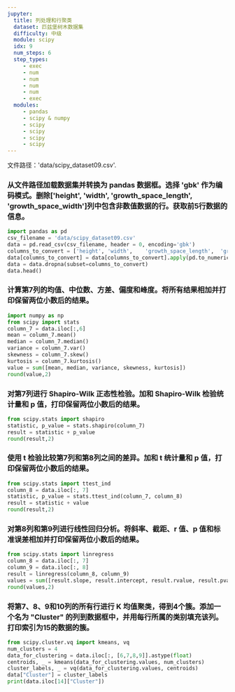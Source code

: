 ```yaml
---
jupyter:
  title: 列处理和行聚类
  dataset: 匹兹堡树木数据集
  difficulty: 中级
  module: scipy
  idx: 9
  num_steps: 6
  step_types:
     - exec
     - num
     - num
     - num
     - num
     - exec
  modules:
     - pandas
     - scipy & numpy
     - scipy
     - scipy
     - scipy
     - scipy
---
```



文件路径：'data/scipy_dataset09.csv'.

### 从文件路径加载数据集并转换为 pandas 数据框。选择 'gbk' 作为编码模式。删除['height', 'width', 'growth_space_length', 'growth_space_width']列中包含非数值数据的行。获取前5行数据的信息。
```python
import pandas as pd
csv_filename = 'data/scipy_dataset09.csv'
data = pd.read_csv(csv_filename, header = 0, encoding='gbk')
columns_to_convert = ['height',	'width',	'growth_space_length',	'growth_space_width']
data[columns_to_convert] = data[columns_to_convert].apply(pd.to_numeric, errors='coerce')
data = data.dropna(subset=columns_to_convert)
data.head()
```

### 计算第7列的均值、中位数、方差、偏度和峰度。将所有结果相加并打印保留两位小数后的结果。
```python
import numpy as np
from scipy import stats
column_7 = data.iloc[:,6]
mean = column_7.mean()
median = column_7.median()
variance = column_7.var()
skewness = column_7.skew()
kurtosis = column_7.kurtosis()
value = sum([mean, median, variance, skewness, kurtosis])
round(value,2)
```

### 对第7列进行 Shapiro-Wilk 正态性检验。加和 Shapiro-Wilk 检验统计量和 p 值，打印保留两位小数后的结果。
```python
from scipy.stats import shapiro
statistic, p_value = stats.shapiro(column_7)
result = statistic + p_value
round(result,2)
```

### 使用 t 检验比较第7列和第8列之间的差异。加和 t 统计量和 p 值，打印保留两位小数后的结果。
```python
from scipy.stats import ttest_ind
column_8 = data.iloc[:, 7]
statistic, p_value = stats.ttest_ind(column_7, column_8)
result = statistic + value
round(result,2)
```

### 对第8列和第9列进行线性回归分析。将斜率、截距、r 值、p 值和标准误差相加并打印保留两位小数后的结果。
```python
from scipy.stats import linregress
column_8 = data.iloc[:, 7]
column_9 = data.iloc[:, 8]
result = linregress(column_8, column_9)
values = sum([result.slope, result.intercept, result.rvalue, result.pvalue, result.stderr])
round(values,2)
```

### 将第7、8、9和10列的所有行进行 K 均值聚类，得到4个簇。添加一个名为 "Cluster" 的列到数据框中，并用每行所属的类别填充该列。打印索引为15的数据的簇。
```python
from scipy.cluster.vq import kmeans, vq
num_clusters = 4
data_for_clustering = data.iloc[:, [6,7,8,9]].astype(float)
centroids, _ = kmeans(data_for_clustering.values, num_clusters)
cluster_labels, _ = vq(data_for_clustering.values, centroids)
data["Cluster"] = cluster_labels
print(data.iloc[14]["Cluster"])
```

  